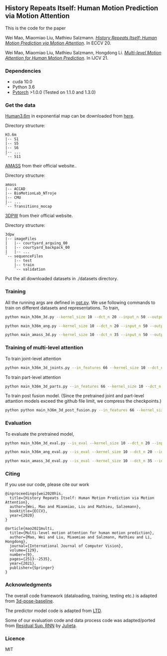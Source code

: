## History Repeats Itself: Human Motion Prediction via Motion Attention
This is the code for the paper

Wei Mao, Miaomiao Liu, Mathieu Salzmann. 
[_History Repeats Itself: Human Motion Prediction via Motion Attention_](https://arxiv.org/abs/2007.11755). In ECCV 20.

Wei Mao, Miaomiao Liu, Mathieu Salzmann, Hongdong Li.
[_Multi-level Motion Attention for Human Motion Prediction_](https://arxiv.org/abs/2106.09300). In IJCV 21.

### Dependencies

* cuda 10.0
* Python 3.6
* [Pytorch](https://github.com/pytorch/pytorch) >1.0.0 (Tested on 1.1.0 and 1.3.0)

### Get the data

[Human3.6m](http://vision.imar.ro/human3.6m/description.php) in exponential map can be downloaded from [here](http://www.cs.stanford.edu/people/ashesh/h3.6m.zip).

Directory structure: 
```shell script
H3.6m
|-- S1
|-- S5
|-- S6
|-- ...
`-- S11
```
[AMASS](https://amass.is.tue.mpg.de/en) from their official website..

Directory structure:
```shell script
amass
|-- ACCAD
|-- BioMotionLab_NTroje
|-- CMU
|-- ...
`-- Transitions_mocap
```
[3DPW](https://virtualhumans.mpi-inf.mpg.de/3DPW/) from their official website.

Directory structure: 
```shell script
3dpw
|-- imageFiles
|   |-- courtyard_arguing_00
|   |-- courtyard_backpack_00
|   |-- ...
`-- sequenceFiles
    |-- test
    |-- train
    `-- validation
```
Put the all downloaded datasets in ./datasets directory.

### Training
All the running args are defined in [opt.py](utils/opt.py). We use following commands to train on different datasets and representations.
To train,
```bash
python main_h36m_3d.py --kernel_size 10 --dct_n 20 --input_n 50 --output_n 10 --skip_rate 1 --batch_size 32 --test_batch_size 32 --in_features 66
```
```bash
python main_h36m_ang.py --kernel_size 10 --dct_n 20 --input_n 50 --output_n 10 --skip_rate 1 --batch_size 32 --test_batch_size 32 --in_features 48
```
```bash
python main_amass_3d.py --kernel_size 10 --dct_n 35 --input_n 50 --output_n 25 --skip_rate 5 --batch_size 128 --test_batch_size 128 --in_features 54 
```

### Training of multi-level attention
To train joint-level attention
```bash
python main_h36m_3d_joints.py --in_features 66 --kernel_size 10 --dct_n 20 --input_n 50 --output_n 10 --skip_rate 1 --batch_size 32 --test_batch_size 32
```
To train part-level attention
```bash
python main_h36m_3d_parts.py --in_features 66 --kernel_size 10 --dct_n 20 --input_n 50 --output_n 10 --skip_rate 1 --batch_size 32 --test_batch_size 32
```
To train post fusion model. (Since the pretrained joint and part-level attantion models exceed the github file limit, we compress the checkpoints.)
```bash
python python main_h36m_3d_post_fusion.py --in_features 66 --kernel_size 10 --dct_n 20 --input_n 50 --output_n 10 --skip_rate 1 --batch_size 32 --test_batch_size 32 --epoch 20
```



### Evaluation
To evaluate the pretrained model,
```bash
python main_h36m_3d_eval.py --is_eval --kernel_size 10 --dct_n 20 --input_n 50 --output_n 25 --skip_rate 1 --batch_size 32 --test_batch_size 32 --in_features 66 --ckpt ./checkpoint/pretrained/h36m_3d_in50_out10_dctn20/
```
```bash
python main_h36m_ang_eval.py --is_eval --kernel_size 10 --dct_n 20 --input_n 50 --output_n 25 --skip_rate 1 --batch_size 32 --test_batch_size 32 --in_features 48 --ckpt ./checkpoint/pretrained/h36m_ang_in50_out10_dctn20/
```
```bash
python main_amass_3d_eval.py --is_eval --kernel_size 10 --dct_n 35 --input_n 50 --output_n 25 --skip_rate 5 --batch_size 128 --test_batch_size 128 --in_features 54 --ckpt ./checkpoint/pretrained/amass_3d_in50_out25_dctn30/
```

### Citing

If you use our code, please cite our work

```
@inproceedings{wei2020his,
  title={History Repeats Itself: Human Motion Prediction via Motion Attention},
  author={Wei, Mao and Miaomiao, Liu and Mathieu, Salzemann},
  booktitle={ECCV},
  year={2020}
}

@article{mao2021multi,
  title={Multi-level motion attention for human motion prediction},
  author={Mao, Wei and Liu, Miaomiao and Salzmann, Mathieu and Li, Hongdong},
  journal={International Journal of Computer Vision},
  volume={129},
  number={9},
  pages={2513--2535},
  year={2021},
  publisher={Springer}
}
```

### Acknowledgments
The overall code framework (dataloading, training, testing etc.) is adapted from [3d-pose-baseline](https://github.com/una-dinosauria/3d-pose-baseline). 

The predictor model code is adapted from [LTD](https://github.com/wei-mao-2019/LearnTrajDep).

Some of our evaluation code and data process code was adapted/ported from [Residual Sup. RNN](https://github.com/una-dinosauria/human-motion-prediction) by [Julieta](https://github.com/una-dinosauria). 

### Licence
MIT
